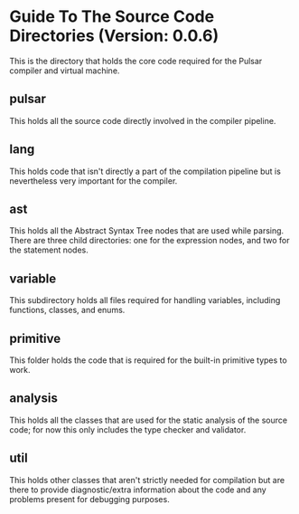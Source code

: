 # Guide To The Source Code Directories (Version: 0.0.6)

This is the directory that holds the core code required for the Pulsar compiler and virtual machine.

## pulsar
This holds all the source code directly involved in the compiler pipeline.

## lang
This holds code that isn't directly a part of the compilation pipeline but is nevertheless very important for the compiler.

## ast
This holds all the Abstract Syntax Tree nodes that are used while parsing. There are three child directories: one for the expression nodes, and two for the statement nodes.

## variable
This subdirectory holds all files required for handling variables, including functions, classes, and enums.

## primitive
This folder holds the code that is required for the built-in primitive types to work.

## analysis
This holds all the classes that are used for the static analysis of the source code; for now this only includes the type checker and validator.

## util
This holds other classes that aren't strictly needed for compilation but are there to provide diagnostic/extra information about the code and any problems present for debugging purposes.
